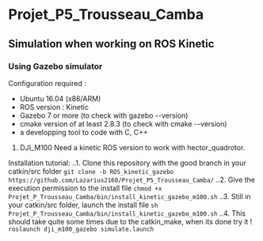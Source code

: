 # Projet_P5_Trousseau_Camba

## Simulation when working on ROS Kinetic 

### Using Gazebo simulator 

Configuration required : 
-	Ubuntu 16.04 (x86/ARM)
-	ROS version : Kinetic 
-	Gazebo 7 or more (to check with gazebo --version)
-	cmake version of at least 2.8.3 (to check with cmake --version)
-	a developping tool to code with C, C++

1. DJI_M100
Need a kinetic ROS version to work with hector_quadrotor.

Installation tutorial: 
..1. Clone this repository with the good branch in your catkin/src folder 
`git clone -b ROS_kinetic_gazebo https://github.com/Lazarius2160/Projet_P5_Trousseau_Camba/`
..2. Give the execution permission to the install file
`chmod +x Projet_P_Trousseau_Camba/bin/install_kinetic_gazebo_m100.sh`
..3. Still in your catkin/src folder, launch the install file
`sh Projet_P_Trousseau_Camba/bin/install_kinetic_gazebo_m100.sh`
..4. This should take quite some times due to the catkin_make, when its done try it !
`roslaunch dji_m100_gazebo simulate.launch`
